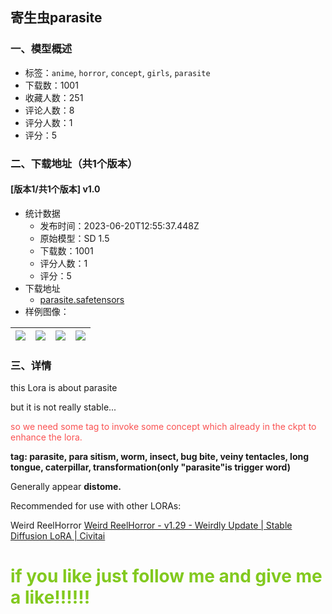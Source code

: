 ## 寄生虫parasite
### 一、模型概述

- 标签：`anime`, `horror`, `concept`, `girls`, `parasite`
- 下载数：1001
- 收藏人数：251
- 评论人数：8
- 评分人数：1
- 评分：5

### 二、下载地址（共1个版本）

#### [版本1/共1个版本] v1.0

- 统计数据
  - 发布时间：2023-06-20T12:55:37.448Z
  - 原始模型：SD 1.5
  - 下载数：1001
  - 评分人数：1
  - 评分：5
- 下载地址
  - [parasite.safetensors](https://civitai.com/api/download/models/100241)
- 样例图像：

| <img src="https://image.civitai.com/xG1nkqKTMzGDvpLrqFT7WA/c34d1858-1d79-4762-85e1-0ca64bcaa2de/width=450/1219014.jpeg" /> | <img src="https://image.civitai.com/xG1nkqKTMzGDvpLrqFT7WA/15d90f92-6761-411a-9739-9d431a8862cb/width=450/1219015.jpeg" /> | <img src="https://image.civitai.com/xG1nkqKTMzGDvpLrqFT7WA/8ad22023-8b17-4cb5-80e5-408eddbcf9ac/width=450/1219013.jpeg" /> | <img src="https://image.civitai.com/xG1nkqKTMzGDvpLrqFT7WA/292165b1-2e02-4174-aae3-ff6925151966/width=450/1219018.jpeg" /> |
| ---- | ---- | ---- | ---- |


### 三、详情
<p>this Lora is about parasite</p><p>but it is not really stable...</p><p><span style="color:#fa5252">so we need some tag to invoke some concept which already in the ckpt to enhance the lora.</span></p><p><strong>tag:  parasite, para sitism, worm, insect, bug bite, veiny tentacles, long tongue, caterpillar, transformation(only "parasite"is trigger word)</strong></p><p>Generally appear <strong>distome.</strong></p><p>Recommended for use with other LORAs:</p><p>Weird ReelHorror <a target="_blank" rel="ugc" href="https://civitai.com/models/67666/weird-reelhorror">Weird ReelHorror - v1.29 - Weirdly Update | Stable Diffusion LoRA | Civitai</a></p><h1 id="heading-6"><strong><span style="color:#82c91e">if you like just follow me and give me a like!!!!!!</span></strong></h1>